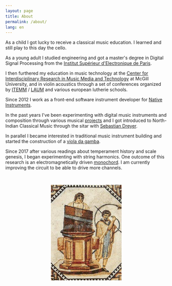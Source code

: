 ```yaml
---
layout: page
title: About
permalink: /about/
lang: en
---
```


As a child I got lucky to receive a classical music education. I learned and still play to this day the cello. 

As a young adult I studied engineering and got a master's degree in Digital Signal Processing from the [Institut Supérieur d'Electronique de Paris](https://www.isep.fr/).

I then furthered my education in music technology at the [Center for Interdisciplinary Research in Music Media and Technology](https://www.cirmmt.org/en) at McGill University, and in violin acoustics through a set of conferences organized by [ITEMM](https://itemm.fr/itemm/) / [LAUM](https://laum.univ-lemans.fr/fr/index.html) and various european lutherie schools.

Since 2012 I work as a front-end software instrument developer for [Native Instruments](https://www.native-instruments.com/fr/).

In the past years I've been experimenting with digital music instruments and composition through various musical [projects](https://soundcloud.com/clementdestephen) and I got introduced to North-Indian Classical Music through the sitar with [Sebastian Dreyer](http://www.sebastian-dreyer.de/enhome.html).

In parallel I became interested in traditional music instrument building and started the construction of a [viola da gamba](../instrument/building/2022/09/11/viola-da-gamba.html).

Since 2017 after various readings about temperament history and scale genesis, I began experimenting with string harmonics. One outcome of this research is an electromagnetically driven [monochord](../instrument/building/2022/09/01/harmonic-monochord.html). I am currently improving the circuit to be able to drive more channels.

<p>&nbsp;</p>

<html>
    <p align="center">
        <img src="/assets/images/Hydraulis_001.jpeg" />
    </p>
</html>



